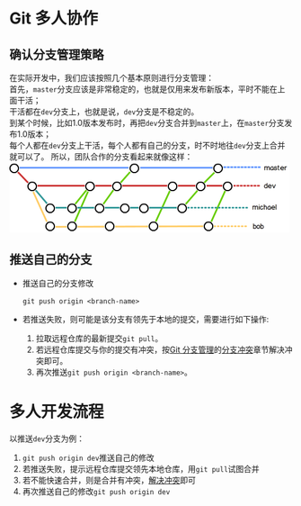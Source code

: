 # Git 多人协作
## 确认分支管理策略
在实际开发中，我们应该按照几个基本原则进行分支管理：  
首先，`master`分支应该是非常稳定的，也就是仅用来发布新版本，平时不能在上面干活；  
干活都在`dev`分支上，也就是说，`dev`分支是不稳定的。  
到某个时候，比如1.0版本发布时，再把`dev`分支合并到`master`上，在`master`分支发布1.0版本；  
每个人都在`dev`分支上干活，每个人都有自己的分支，时不时地往`dev`分支上合并就可以了。
所以，团队合作的分支看起来就像这样：  
![团队分支](cache/团队分支.png)

## 推送自己的分支
- 推送自己的分支修改
  ```
  git push origin <branch-name>
  ```

- 若推送失败，则可能是该分支有领先于本地的提交，需要进行如下操作:  
  1. 拉取远程仓库的最新提交`git pull`。
  2. 若远程仓库提交与你的提交有冲突，按[Git 分支管理](分支管理.md)的[分支冲突](分支管理.md/#分支冲突)章节解决冲突即可。
  3. 再次推送`git push origin <branch-name>`。

# 多人开发流程
以推送`dev`分支为例：  
1. `git push origin dev`推送自己的修改
2. 若推送失败，提示远程仓库提交领先本地仓库，用`git pull`试图合并
3. 若不能快速合并，则是合并有冲突，[解决冲突](分支管理.md/#分支冲突)即可
4. 再次推送自己的修改`git push origin dev`
